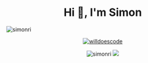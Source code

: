 <h1 align="center">Hi 👋, I'm Simon</h1>

<p align="left"> <img src="https://komarev.com/ghpvc/?username=simonri&label=Profile%20views&color=0e75b6&style=flat" alt="simonri" /> </p>

<p align="center"> <a href="https://github.com/ryo-ma/github-profile-trophy"><img src="https://github-profile-trophy.vercel.app/?username=simonri&theme=onedark&margin-w=15&margin-h=15&column=7" alt="willdoescode" /></a> </p>

<div align="center">
  <img src="https://github-readme-stats.vercel.app/api?username=simonri&count_private=true&include_all_commits=true&theme=onedark" alt="simonri" />
  <img src="https://github-readme-stats.vercel.app/api/top-langs/?username=simonri&layout=compact&theme=onedark&langs_count=30" />
</div>
